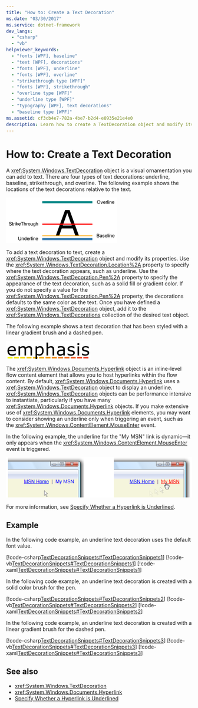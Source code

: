 ```yaml
---
title: "How to: Create a Text Decoration"
ms.date: "03/30/2017"
ms.service: dotnet-framework
dev_langs: 
  - "csharp"
  - "vb"
helpviewer_keywords: 
  - "fonts [WPF], baseline"
  - "text [WPF], decorations"
  - "fonts [WPF], underline"
  - "fonts [WPF], overline"
  - "strikethrough type [WPF]"
  - "fonts [WPF], strikethrough"
  - "overline type [WPF]"
  - "underline type [WPF]"
  - "typography [WPF], text decorations"
  - "baseline type [WPF]"
ms.assetid: cf3cb4e7-782a-4be7-b2d4-e0935e21e4e0
description: Learn how to create a TextDecoration object and modify its properties in order to add decoration to text.
---
```

# How to: Create a Text Decoration

A <xref:System.Windows.TextDecoration> object is a visual ornamentation you can add to text. There are four types of text decorations: underline, baseline, strikethrough, and overline. The following example shows the locations of the text decorations relative to the text.

![Diagram of text decoration types](./media/how-to-create-a-text-decoration/text-decoration-types.gif)

To add a text decoration to text, create a <xref:System.Windows.TextDecoration> object and modify its properties. Use the <xref:System.Windows.TextDecoration.Location%2A> property to specify where the text decoration appears, such as underline. Use the <xref:System.Windows.TextDecoration.Pen%2A> property to specify the appearance of the text decoration, such as a solid fill or gradient color. If you do not specify a value for the <xref:System.Windows.TextDecoration.Pen%2A> property, the decorations defaults to the same color as the text. Once you have defined a <xref:System.Windows.TextDecoration> object, add it to the <xref:System.Windows.TextDecorations> collection of the desired text object.

The following example shows a text decoration that has been styled with a linear gradient brush and a dashed pen.

![Text decoration with linear gradient underline](./media/how-to-create-a-text-decoration/text-decoration-gradient.png)

The <xref:System.Windows.Documents.Hyperlink> object is an inline-level flow content element that allows you to host hyperlinks within the flow content. By default, <xref:System.Windows.Documents.Hyperlink> uses a <xref:System.Windows.TextDecoration> object to display an underline. <xref:System.Windows.TextDecoration> objects can be performance intensive to instantiate, particularly if you have many <xref:System.Windows.Documents.Hyperlink> objects. If you make extensive use of <xref:System.Windows.Documents.Hyperlink> elements, you may want to consider showing an underline only when triggering an event, such as the <xref:System.Windows.ContentElement.MouseEnter> event.

In the following example, the underline for the "My MSN" link is dynamic—it only appears when the <xref:System.Windows.ContentElement.MouseEnter> event is triggered.

![Hyperlinks displaying TextDecorations](./media/how-to-create-a-text-decoration/text-decorations-hyperlinks.png)

For more information, see [Specify Whether a Hyperlink is Underlined](how-to-specify-whether-a-hyperlink-is-underlined.md).

## Example

In the following code example, an underline text decoration uses the default font value.

[!code-csharp[TextDecorationSnippets#TextDecorationSnippets1](~/samples/snippets/csharp/VS_Snippets_Wpf/TextDecorationSnippets/CSharp/Window1.xaml.cs#textdecorationsnippets1)]
[!code-vb[TextDecorationSnippets#TextDecorationSnippets1](~/samples/snippets/visualbasic/VS_Snippets_Wpf/TextDecorationSnippets/visualbasic/window1.xaml.vb#textdecorationsnippets1)]
[!code-xaml[TextDecorationSnippets#TextDecorationSnippets1](~/samples/snippets/csharp/VS_Snippets_Wpf/TextDecorationSnippets/CSharp/Window1.xaml#textdecorationsnippets1)]

In the following code example, an underline text decoration is created with a solid color brush for the pen.

[!code-csharp[TextDecorationSnippets#TextDecorationSnippets2](~/samples/snippets/csharp/VS_Snippets_Wpf/TextDecorationSnippets/CSharp/Window1.xaml.cs#textdecorationsnippets2)]
[!code-vb[TextDecorationSnippets#TextDecorationSnippets2](~/samples/snippets/visualbasic/VS_Snippets_Wpf/TextDecorationSnippets/visualbasic/window1.xaml.vb#textdecorationsnippets2)]
[!code-xaml[TextDecorationSnippets#TextDecorationSnippets2](~/samples/snippets/csharp/VS_Snippets_Wpf/TextDecorationSnippets/CSharp/Window1.xaml#textdecorationsnippets2)]

In the following code example, an underline text decoration is created with a linear gradient brush for the dashed pen.

[!code-csharp[TextDecorationSnippets#TextDecorationSnippets3](~/samples/snippets/csharp/VS_Snippets_Wpf/TextDecorationSnippets/CSharp/Window1.xaml.cs#textdecorationsnippets3)]
[!code-vb[TextDecorationSnippets#TextDecorationSnippets3](~/samples/snippets/visualbasic/VS_Snippets_Wpf/TextDecorationSnippets/visualbasic/window1.xaml.vb#textdecorationsnippets3)]
[!code-xaml[TextDecorationSnippets#TextDecorationSnippets3](~/samples/snippets/csharp/VS_Snippets_Wpf/TextDecorationSnippets/CSharp/Window1.xaml#textdecorationsnippets3)]

## See also

- <xref:System.Windows.TextDecoration>
- <xref:System.Windows.Documents.Hyperlink>
- [Specify Whether a Hyperlink is Underlined](how-to-specify-whether-a-hyperlink-is-underlined.md)

